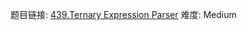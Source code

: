 题目链接: [439.Ternary Expression Parser][1]
难度: Medium

[1]: https://leetcode.com/problems/ternary-expression-parser
